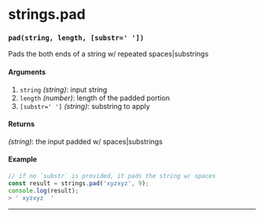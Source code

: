 # strings.pad

<!-- div class="doc-container" -->

<!-- div -->


<!-- div -->

<h3 id="padstring-length-substr"><code>pad(string, length, [substr=' '])</code></h3>

Pads the both ends of a string w/ repeated spaces|substrings

#### Arguments
1. `string` *(string)*: input string
2. `length` *(number)*: length of the padded portion
3. `[substr=' ']` *(string)*: substring to apply

#### Returns
*(string)*: the input padded w/ spaces|substrings

#### Example
```js
// if no `substr` is provided, it pads the string w/ spaces
const result = strings.pad('xyzxyz', 9);
console.log(result);
> ' xyzxyz  '
```
---

<!-- /div -->

<!-- /div -->

<!-- /div -->
